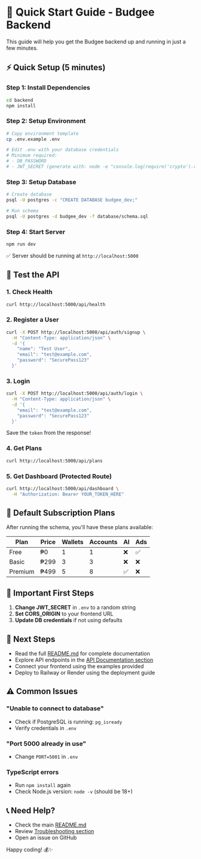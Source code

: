 # 🚀 Quick Start Guide - Budgee Backend

This guide will help you get the Budgee backend up and running in just a few minutes.

## ⚡ Quick Setup (5 minutes)

### Step 1: Install Dependencies

```bash
cd backend
npm install
```

### Step 2: Setup Environment

```bash
# Copy environment template
cp .env.example .env

# Edit .env with your database credentials
# Minimum required:
# - DB_PASSWORD
# - JWT_SECRET (generate with: node -e "console.log(require('crypto').randomBytes(64).toString('hex'))")
```

### Step 3: Setup Database

```bash
# Create database
psql -U postgres -c "CREATE DATABASE budgee_dev;"

# Run schema
psql -U postgres -d budgee_dev -f database/schema.sql
```

### Step 4: Start Server

```bash
npm run dev
```

✅ Server should be running at `http://localhost:5000`

## 🧪 Test the API

### 1. Check Health

```bash
curl http://localhost:5000/api/health
```

### 2. Register a User

```bash
curl -X POST http://localhost:5000/api/auth/signup \
  -H "Content-Type: application/json" \
  -d '{
    "name": "Test User",
    "email": "test@example.com",
    "password": "SecurePass123"
  }'
```

### 3. Login

```bash
curl -X POST http://localhost:5000/api/auth/login \
  -H "Content-Type: application/json" \
  -d '{
    "email": "test@example.com",
    "password": "SecurePass123"
  }'
```

Save the `token` from the response!

### 4. Get Plans

```bash
curl http://localhost:5000/api/plans
```

### 5. Get Dashboard (Protected Route)

```bash
curl http://localhost:5000/api/dashboard \
  -H "Authorization: Bearer YOUR_TOKEN_HERE"
```

## 📝 Default Subscription Plans

After running the schema, you'll have these plans available:

| Plan | Price | Wallets | Accounts | AI | Ads |
|------|-------|---------|----------|-----|-----|
| Free | ₱0 | 1 | 1 | ❌ | ✅ |
| Basic | ₱299 | 3 | 3 | ❌ | ❌ |
| Premium | ₱499 | 5 | 8 | ✅ | ❌ |

## 🔑 Important First Steps

1. **Change JWT_SECRET** in `.env` to a random string
2. **Set CORS_ORIGIN** to your frontend URL
3. **Update DB credentials** if not using defaults

## 🎯 Next Steps

- Read the full [README.md](README.md) for complete documentation
- Explore API endpoints in the [API Documentation section](README.md#api-documentation)
- Connect your frontend using the examples provided
- Deploy to Railway or Render using the deployment guide

## ⚠️ Common Issues

### "Unable to connect to database"
- Check if PostgreSQL is running: `pg_isready`
- Verify credentials in `.env`

### "Port 5000 already in use"
- Change `PORT=5001` in `.env`

### TypeScript errors
- Run `npm install` again
- Check Node.js version: `node -v` (should be 18+)

## 📞 Need Help?

- Check the main [README.md](README.md)
- Review [Troubleshooting section](README.md#troubleshooting)
- Open an issue on GitHub

Happy coding! 💰✨
